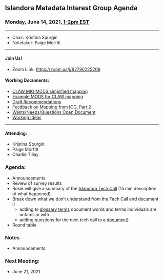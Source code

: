 ## Islandora Metadata Interest Group Agenda
### Monday, June 14, 2021, [1-2pm EST](http://www.thetimezoneconverter.com/?t=1%20pm&tz=Toronto&)

---
* Chair: Kristina Spurgin
* Notetaker: Paige Morfitt
---

#### Join Us!
* Zoom Link: https://zoom.us/j/82790225209

#### Working Documents:
* [CLAW MIG MODS simplified mapping](https://docs.google.com/spreadsheets/d/18u2qFJ014IIxlVpM3JXfDEFccwBZcoFsjbBGpvL0jJI/edit#gid=0)
* [Example MODS for CLAW mapping](https://docs.google.com/spreadsheets/d/1C2Xie7HUDSgRT5v4ldoJvlNdoXz2GHAPvL3PE3TOKW8/edit#gid=1829081124)
* [Draft Recommendations](https://docs.google.com/document/d/15qSO9YcALtYSqd6CUuGx0t8FwUJ5pPwVPz0PA5rU898/edit#heading=h.f9r6knw0rjvu)
* [Feedback on Mapping from ICG, Part 2](https://docs.google.com/document/d/11OpqMMCXM1TFXgsr4yyTQ_cH9DabnD31p7JnuTRQl28/edit?invite=CMWvruEI&ts=5e66437f)
* [Wants/Needs/Questions Open Document](https://docs.google.com/document/d/12Kpb6826TNPzzMuyPS0sESa9TLnmljQmeioWbaPeEdA/edit)
* [Working Ideas](https://github.com/islandora-interest-groups/Islandora-Metadata-Interest-Group/blob/main/working_docs/ideas_and_topics.md)

---

#### Attending:
* Kristina Spurgin
* Paige Morfitt
* Charlie Tillay




### Agenda:
* Announcements
* Review of survey results 
* Rosie will give a summary of the [Islandora Tech Call](https://github.com/Islandora/documentation/wiki/Tech-Call-2021) (15 min description of what happened) 
* Break down what we don’t understand from the Tech Call and document it 
	* adding to [glossary terms](https://docs.google.com/document/d/1cfPYFVV9qvvz2VjBRdYUN0CB7AyVDuG-GYavQ27DuBk/edit#) document words and terms individuals are unfamiliar with
	* adding questions for the next tech call to a [document](https://docs.google.com/document/d/1QCdoZdsMvV54-7rsW87bqem1bQDg914pFpKbTanNU7Q/edit?usp=sharing))
* Round table 



### Notes
* Announcements
 
	
	

    
### Next Meeting:
* June 21, 2021
